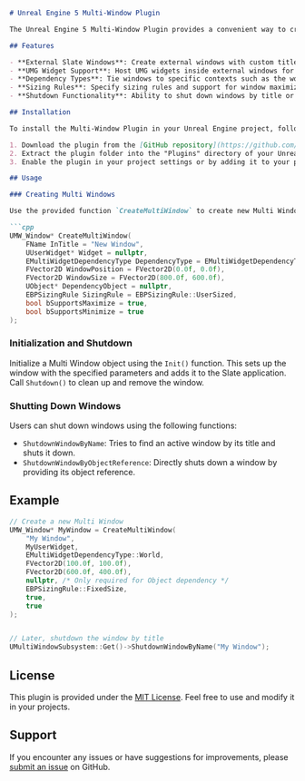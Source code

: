 ```markdown
# Unreal Engine 5 Multi-Window Plugin

The Unreal Engine 5 Multi-Window Plugin provides a convenient way to create and manage external Slate windows within your Unreal Engine projects. These windows can host custom user interfaces, enabling enhanced flexibility and interaction options.

## Features

- **External Slate Windows**: Create external windows with custom titles, sizes, and positions.
- **UMG Widget Support**: Host UMG widgets inside external windows for enhanced user interactions.
- **Dependency Types**: Tie windows to specific contexts such as the world or PIE (Play In Editor) sessions.
- **Sizing Rules**: Specify sizing rules and support for window maximize and minimize actions.
- **Shutdown Functionality**: Ability to shut down windows by title or object reference.

## Installation

To install the Multi-Window Plugin in your Unreal Engine project, follow these steps:

1. Download the plugin from the [GitHub repository](https://github.com/MrDrElliot/Multi-Window-Plugin).
2. Extract the plugin folder into the "Plugins" directory of your Unreal Engine project.
3. Enable the plugin in your project settings or by adding it to your project's `.uproject` file.

## Usage

### Creating Multi Windows

Use the provided function `CreateMultiWindow` to create new Multi Windows with custom configurations. Here's an example of how to use the function:

```cpp
UMW_Window* CreateMultiWindow(
    FName InTitle = "New Window",
    UUserWidget* Widget = nullptr,
    EMultiWidgetDependencyType DependencyType = EMultiWidgetDependencyType::World,
    FVector2D WindowPosition = FVector2D(0.0f, 0.0f),
    FVector2D WindowSize = FVector2D(800.0f, 600.0f),
    UObject* DependencyObject = nullptr,
    EBPSizingRule SizingRule = EBPSizingRule::UserSized,
    bool bSupportsMaximize = true,
    bool bSupportsMinimize = true
);
```

### Initialization and Shutdown

Initialize a Multi Window object using the `Init()` function. This sets up the window with the specified parameters and adds it to the Slate application. Call `Shutdown()` to clean up and remove the window.

### Shutting Down Windows

Users can shut down windows using the following functions:

- `ShutdownWindowByName`: Tries to find an active window by its title and shuts it down.
- `ShutdownWindowByObjectReference`: Directly shuts down a window by providing its object reference.

## Example

```cpp
// Create a new Multi Window
UMW_Window* MyWindow = CreateMultiWindow(
    "My Window", 
    MyUserWidget, 
    EMultiWidgetDependencyType::World,
    FVector2D(100.0f, 100.0f),
    FVector2D(600.0f, 400.0f),
    nullptr, /* Only required for Object dependency */
    EBPSizingRule::FixedSize,
    true,
    true
);


// Later, shutdown the window by title
UMultiWindowSubsystem::Get()->ShutdownWindowByName("My Window");
```

## License

This plugin is provided under the [MIT License](LICENSE). Feel free to use and modify it in your projects.

## Support

If you encounter any issues or have suggestions for improvements, please [submit an issue](https://github.com/MrDrElliot/Multi-Window-Plugin/issues) on GitHub.
```
